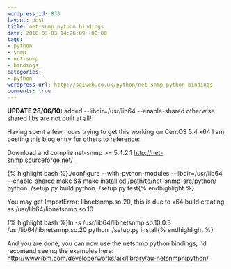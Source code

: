 ```yaml
--- 
wordpress_id: 833
layout: post
title: net-snmp python bindings
date: 2010-03-03 14:26:09 +00:00
tags: 
- python
- snmp
- net-snmp
- bindings
categories: 
- python
wordpress_url: http://saiweb.co.uk/python/net-snmp-python-bindings
comments: true
---
```

<strong>UPDATE 28/06/10:</strong> added --libdir=/usr/lib64 --enable-shared otherwise shared libs are not built at all!

Having spent a few hours trying to get this working on CentOS 5.4 x64 I am posting this blog entry for others to reference:

Download and complie net-snmp >= 5.4.2.1 <a href="http://net-snmp.sourceforge.net/">http://net-snmp.sourceforge.net/</a>

{% highlight bash %}./configure --with-python-modules --libdir=/usr/lib64 --enable-shared
make && make install
cd /path/to/net-snmp-src/python/
python ./setup.py build
python ./setup.py test{% endhighlight %}

You may get ImportError: libnetsnmp.so.20, this is due to x64 build creating as /usr/lib64/libnetsnmp.so.10

{% highlight bash %}ln -s /usr/lib64/libnetsnmp.so.10.0.3 /usr/lib64/libnetsnmp.so.20
python ./setup.py install{% endhighlight %}


And you are done, you can now use the netsnmp python bindings, I'd recomend seeing the examples here: <a href="http://www.ibm.com/developerworks/aix/library/au-netsnmpnipython/">http://www.ibm.com/developerworks/aix/library/au-netsnmpnipython/</a>
